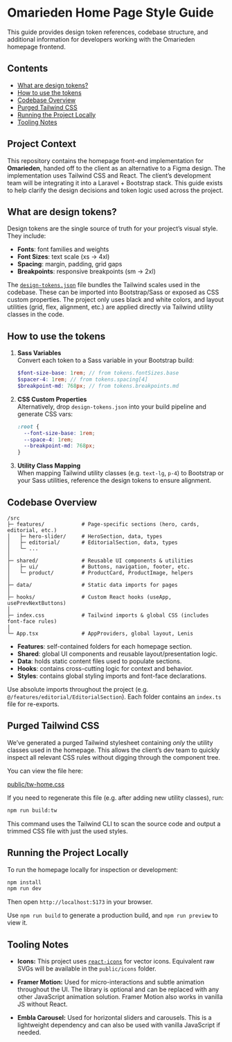 # Omarieden Home Page Style Guide

This guide provides design token references, codebase structure, and additional information for developers working with the Omarieden homepage frontend.

## Contents

- [What are design tokens?](#what-are-design-tokens)
- [How to use the tokens](#how-to-use-the-tokens)
- [Codebase Overview](#codebase-overview)
- [Purged Tailwind CSS](#purged-tailwind-css)
- [Running the Project Locally](#running-the-project-locally)
- [Tooling Notes](#tooling-notes)

## Project Context

This repository contains the homepage front-end implementation for **Omarieden**, handed off to the client as an alternative to a Figma design. The implementation uses Tailwind CSS and React. The client’s development team will be integrating it into a Laravel + Bootstrap stack. This guide exists to help clarify the design decisions and token logic used across the project.

## What are design tokens?

Design tokens are the single source of truth for your project’s visual style. They include:

- **Fonts**: font families and weights
- **Font Sizes**: text scale (xs → 4xl)
- **Spacing**: margin, padding, grid gaps
- **Breakpoints**: responsive breakpoints (sm → 2xl)

The [`design-tokens.json`](./design-tokens.json) file bundles the Tailwind scales used in the codebase. These can be imported into Bootstrap/Sass or exposed as CSS custom properties. The project only uses black and white colors, and layout utilities (grid, flex, alignment, etc.) are applied directly via Tailwind utility classes in the code.

## How to use the tokens

1. **Sass Variables**\
   Convert each token to a Sass variable in your Bootstrap build:

   ```scss
   $font-size-base: 1rem; // from tokens.fontSizes.base
   $spacer-4: 1rem; // from tokens.spacing[4]
   $breakpoint-md: 768px; // from tokens.breakpoints.md
   ```

2. **CSS Custom Properties**\
   Alternatively, drop `design-tokens.json` into your build pipeline and generate CSS vars:

   ```css
   :root {
     --font-size-base: 1rem;
     --space-4: 1rem;
     --breakpoint-md: 768px;
   }
   ```

3. **Utility Class Mapping**\
   When mapping Tailwind utility classes (e.g. `text-lg`, `p-4`) to Bootstrap or your Sass utilities, reference the design tokens to ensure alignment.

## Codebase Overview

```
/src
├─ features/            # Page-specific sections (hero, cards, editorial, etc.)
│   ├─ hero-slider/     # HeroSection, data, types
│   ├─ editorial/       # EditorialSection, data, types
│   └─ ...
│
├─ shared/              # Reusable UI components & utilities
│   ├─ ui/              # Buttons, navigation, footer, etc.
│   └─ product/         # ProductCard, ProductImage, helpers
│
├─ data/                # Static data imports for pages
│
├─ hooks/               # Custom React hooks (useApp, usePrevNextButtons)
│
├─ index.css            # Tailwind imports & global CSS (includes font-face rules)
│
└─ App.tsx              # AppProviders, global layout, Lenis
```

- **Features**: self-contained folders for each homepage section.
- **Shared**: global UI components and reusable layout/presentation logic.
- **Data**: holds static content files used to populate sections.
- **Hooks**: contains cross-cutting logic for context and behavior.
- **Styles**: contains global styling imports and font-face declarations.

Use absolute imports throughout the project (e.g. `@/features/editorial/EditorialSection`). Each folder contains an `index.ts` file for re-exports.

## Purged Tailwind CSS

We’ve generated a purged Tailwind stylesheet containing _only_ the utility classes used in the homepage. This allows the client’s dev team to quickly inspect all relevant CSS rules without digging through the component tree.

You can view the file here:

[public/tw-home.css](public/tw-home.css)

If you need to regenerate this file (e.g. after adding new utility classes), run:

```bash
npm run build:tw
```

This command uses the Tailwind CLI to scan the source code and output a trimmed CSS file with just the used styles.

## Running the Project Locally

To run the homepage locally for inspection or development:

```bash
npm install
npm run dev
```

Then open `http://localhost:5173` in your browser.

Use `npm run build` to generate a production build, and `npm run preview` to view it.

## Tooling Notes

- **Icons:** This project uses [`react-icons`](https://react-icons.github.io/react-icons/) for vector icons. Equivalent raw SVGs will be available in the `public/icons` folder.

- **Framer Motion:** Used for micro-interactions and subtle animation throughout the UI. The library is optional and can be replaced with any other JavaScript animation solution. Framer Motion also works in vanilla JS without React.

- **Embla Carousel:** Used for horizontal sliders and carousels. This is a lightweight dependency and can also be used with vanilla JavaScript if needed.
